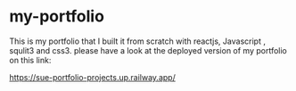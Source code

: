 # my-portfolio

This is my portfolio that I built it from scratch with reactjs, Javascript , squlit3 and css3.
please have a look at the deployed version of my portfolio on this link:


 https://sue-portfolio-projects.up.railway.app/ 